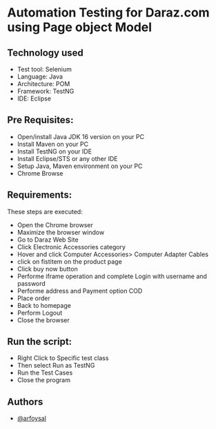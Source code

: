 
# Automation Testing for Daraz.com using Page object Model

## Technology used
  
- Test tool:  Selenium  
- Language: Java  
- Architecture: POM
- Framework: TestNG
- IDE: Eclipse  
  
## Pre Requisites:
  
- Open/install Java JDK 16 version on your PC  
- Install Maven on your PC  
- Install TestNG on your IDE  
- Install Eclipse/STS or any other IDE  
- Setup Java, Maven environment on your PC  
- Chrome Browse  

## Requirements:
  
These steps are executed:

- Open the Chrome browser
- Maximize the browser window
- Go to Daraz Web Site
- Click Electronic Accessories category 
- Hover and click Computer Accessories> Computer Adapter Cables
- click on fistitem on the product page
- Click buy now button 
- Performe iframe operation and complete Login with username and password
- Performe address and Payment option COD 
- Place order 
- Back to homepage
- Perform Logout
- Close the browser

## Run the script:
- Right Click to Specific test class
- Then select Run as TestNG
- Run the Test Cases
- Close the program


## Authors

- [@arfoysal](https://www.github.com/arfoysal)

